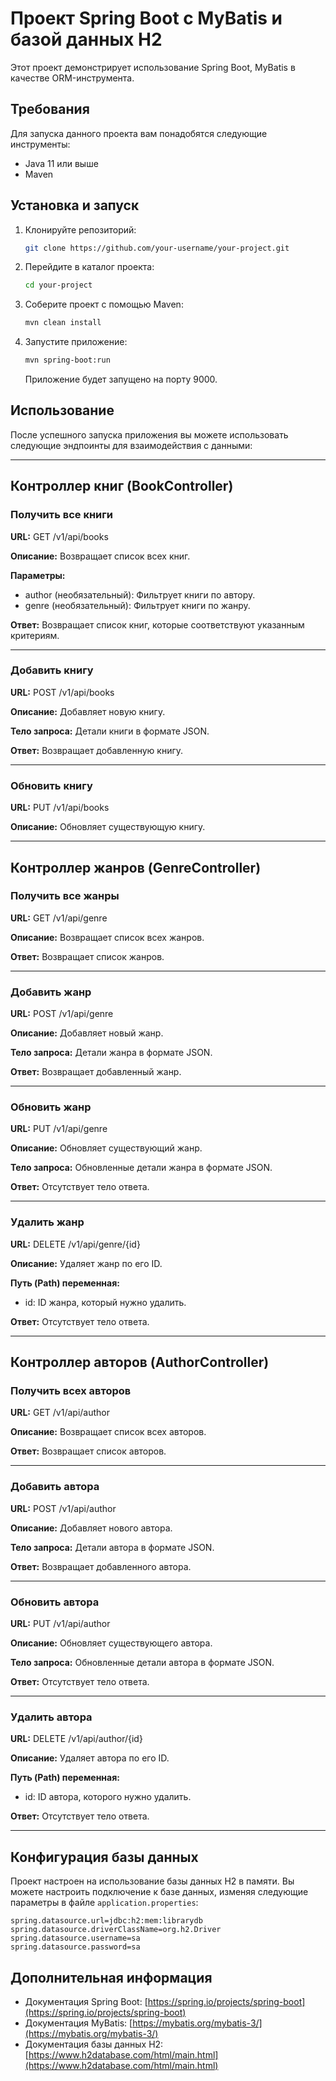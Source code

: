 # Проект Spring Boot с MyBatis и базой данных H2

Этот проект демонстрирует использование Spring Boot, MyBatis в качестве ORM-инструмента.

## Требования

Для запуска данного проекта вам понадобятся следующие инструменты:

- Java 11 или выше
- Maven

## Установка и запуск

1. Клонируйте репозиторий:

   ```bash
   git clone https://github.com/your-username/your-project.git
   ```

2. Перейдите в каталог проекта:

   ```bash
   cd your-project
   ```

3. Соберите проект с помощью Maven:

   ```bash
   mvn clean install
   ```

4. Запустите приложение:

   ```bash
   mvn spring-boot:run
   ```

   Приложение будет запущено на порту 9000.

## Использование

После успешного запуска приложения вы можете использовать следующие эндпоинты для взаимодействия с данными:

---

## Контроллер книг (BookController)

### Получить все книги

**URL:** GET /v1/api/books

**Описание:** Возвращает список всех книг.

**Параметры:**
- author (необязательный): Фильтрует книги по автору.
- genre (необязательный): Фильтрует книги по жанру.

**Ответ:** Возвращает список книг, которые соответствуют указанным критериям.

---

### Добавить книгу

**URL:** POST /v1/api/books

**Описание:** Добавляет новую книгу.

**Тело запроса:** Детали книги в формате JSON.

**Ответ:** Возвращает добавленную книгу.

---

### Обновить книгу

**URL:** PUT /v1/api/books

**Описание:** Обновляет существующую книгу.

---

## Контроллер жанров (GenreController)

### Получить все жанры

**URL:** GET /v1/api/genre

**Описание:** Возвращает список всех жанров.

**Ответ:** Возвращает список жанров.

---

### Добавить жанр

**URL:** POST /v1/api/genre

**Описание:** Добавляет новый жанр.

**Тело запроса:** Детали жанра в формате JSON.

**Ответ:** Возвращает добавленный жанр.

---

### Обновить жанр

**URL:** PUT /v1/api/genre

**Описание:** Обновляет существующий жанр.

**Тело запроса:** Обновленные детали жанра в формате JSON.

**Ответ:** Отсутствует тело ответа.

---

### Удалить жанр

**URL:** DELETE /v1/api/genre/{id}

**Описание:** Удаляет жанр по его ID.

**Путь (Path) переменная:**
- id: ID жанра, который нужно удалить.

**Ответ:** Отсутствует тело ответа.

---

## Контроллер авторов (AuthorController)

### Получить всех авторов

**URL:** GET /v1/api/author

**Описание:** Возвращает список всех авторов.

**Ответ:** Возвращает список авторов.

---

### Добавить автора

**URL:** POST /v1/api/author

**Описание:** Добавляет нового автора.

**Тело запроса:** Детали автора в формате JSON.

**Ответ:** Возвращает добавленного автора.

---

### Обновить автора

**URL:** PUT /v1/api/author

**Описание:** Обновляет существующего автора.

**Тело запроса:** Обновленные детали автора в формате JSON.

**Ответ:** Отсутствует тело ответа.

---

### Удалить автора

**URL:** DELETE /v1/api/author/{id}

**Описание:** Удаляет автора по его ID.

**Путь (Path) переменная:**
- id: ID автора, которого нужно удалить.

**Ответ:** Отсутствует тело ответа.

---

## Конфигурация базы данных

Проект настроен на использование базы данных H2 в памяти. Вы можете настроить подключение к базе данных, изменяя следующие параметры в файле `application.properties`:

```properties
spring.datasource.url=jdbc:h2:mem:librarydb
spring.datasource.driverClassName=org.h2.Driver
spring.datasource.username=sa
spring.datasource.password=sa
```

## Дополнительная информация

- Документация Spring Boot: [https://spring.io/projects/spring-boot](https://spring.io/projects/spring-boot)
- Документация MyBatis: [https://mybatis.org/mybatis-3/](https://mybatis.org/mybatis-3/)
- Документация базы данных H2: [https://www.h2database.com/html/main.html](https://www.h2database.com/html/main.html)
